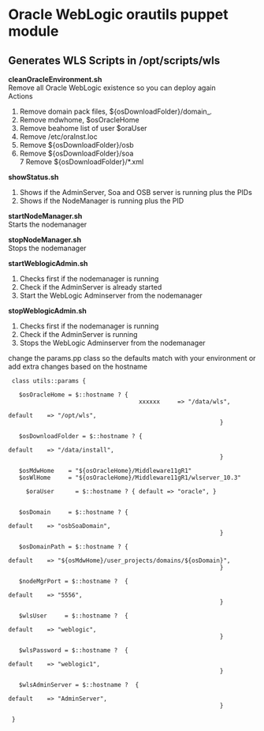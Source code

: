 Oracle WebLogic orautils puppet module
=======================================================

Generates WLS Scripts in /opt/scripts/wls
-----------------------------------------

**cleanOracleEnvironment.sh**  
Remove all Oracle WebLogic existence so you can deploy again  
Actions  
1. Remove domain pack files, ${osDownloadFolder}/domain_*.*  
2. Remove mdwhome, $osOracleHome  
3. Remove beahome list of user $oraUser  
4. Remove /etc/oraInst.loc  
5. Remove ${osDownloadFolder}/osb  
6. Remove ${osDownloadFolder}/soa  
7  Remove ${osDownloadFolder}/*.xml  

**showStatus.sh**  
1. Shows if the AdminServer, Soa and OSB server is running plus the PIDs  
2. Shows if the NodeManager is running plus the PID  

**startNodeManager.sh**  
Starts the nodemanager

**stopNodeManager.sh**  
Stops the nodemanager

**startWeblogicAdmin.sh**  
1. Checks first if the nodemanager is running  
2. Check if the AdminServer is already started  
3. Start the WebLogic Adminserver from the nodemanager   

**stopWeblogicAdmin.sh**  
1. Checks first if the nodemanager is running  
2. Check if the AdminServer is running  
3. Stops the WebLogic Adminserver from the nodemanager  

change the params.pp class so the defaults match with your environment or add extra changes based on the hostname  


     class utils::params {
     
       $osOracleHome = $::hostname ? { 
                                         xxxxxx     => "/data/wls",
       																	default    => "/opt/wls", 
       															}
     
       $osDownloadFolder = $::hostname ? { 
       																	default    => "/data/install", 
       															}
     
       $osMdwHome    = "${osOracleHome}/Middleware11gR1"
       $osWlHome     = "${osOracleHome}/Middleware11gR1/wlserver_10.3" 
     
     	 $oraUser      = $::hostname ? { default => "oracle", }
     
     
       $osDomain     = $::hostname ? { 
       																	default    => "osbSoaDomain", 
       															}
       															
       $osDomainPath = $::hostname ? { 
       																	default    => "${osMdwHome}/user_projects/domains/${osDomain}", 
       															}
     
       $nodeMgrPort = $::hostname ?  { 
       																	default    => "5556", 
       															}    															
     
       $wlsUser     = $::hostname ?  { 
       																	default    => "weblogic", 
       															}    															
     
       $wlsPassword = $::hostname ?  { 
       																	default    => "weblogic1", 
       															}    		
     
       $wlsAdminServer = $::hostname ?  { 
       																	default    => "AdminServer", 
       															}    		
     
     }         